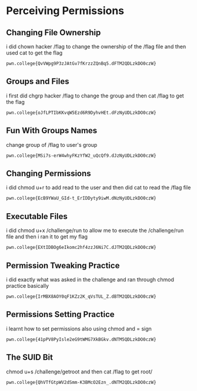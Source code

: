 # Perceiving Permissions

## Changing File Ownership
i did chown hacker /flag to change the ownership of the /flag file and then used cat to get the flag
```
pwn.college{QvVWpg9P3zJAtGv7fKrzzZQnBq5.dFTM2QDLzkDO0czW}
```
##

## Groups and Files
i first did chgrp hacker /flag to change the group and then cat /flag to get the flag
```
pwn.college{oJfLPTIbKKvqW5Ezd6R9DyhvHEt.dFzNyUDLzkDO0czW}
```
##

## Fun With Groups Names
change group of /flag to user's group
```
pwn.college{MSi7s-erW4whyFKzYfW2_uQcQf9.dJzNyUDLzkDO0czW}
```
##

## Changing Permissions
i did chmod u+r to add read to the user and then did cat to read the /flag file
```
pwn.college{EcB9YWaU_GId-t_ErIDDyty9iwM.dNzNyUDLzkDO0czW}
```
##

## Executable Files
i did chmod u+x /challenge/run to allow me to execute the /challenge/run file and then i ran it to get my flag
```
pwn.college{EXtIDBOg6eIkomc2hf4zzJ6Ni7C.dJTM2QDLzkDO0czW}
```
##

## Permission Tweaking Practice
i did exactly what was asked in the challenge and ran through chmod practice basically
```
pwn.college{IrMBX8AOY0qF1KZz2K_qVsTUL_Z.dBTM2QDLzkDO0czW}
```
## Permissions Setting Practice
i learnt how to set permissions also using chmod and = sign
```
pwn.college{41pPV8PyIsle2eG9tWMG7XkBGkv.dNTM5QDLzkDO0czW}
```
## 

## The SUID Bit
chmod u+s /challenge/getroot and then cat /flag to get root/
```
pwn.college{QhVTfGtpWV2dSmm-K3BMcO2Ezn_.dNTM2QDLzkDO0czW}
```
##
